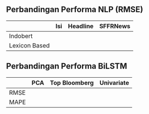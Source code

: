## Perbandingan Performa NLP (RMSE)

|               | Isi | Headline | SFFRNews |
| ------------- | --- | -------- | -------- |
| Indobert      |     |          |          |
| Lexicon Based |     |          |          |

## Perbandingan Performa BiLSTM

|      | PCA | Top Bloomberg | Univariate |
| ---- | --- | ------------- | ---------- |
| RMSE |     |               |            |
| MAPE |     |               |            |